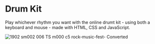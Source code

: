 # Drum Kit
Play whichever rhythm you want with the online drumt kit - using both a keyboard and mouse - made with HTML, CSS and JavaScript.

![1902 sm002 006 TS m000 c5 rock-music-fest- Converted](https://user-images.githubusercontent.com/87016852/149799112-00213280-1117-49ce-a804-f93de2fe4d22.png)
